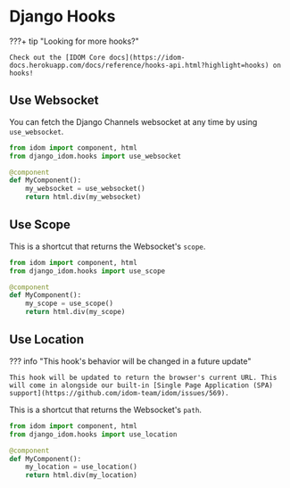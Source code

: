 # Django Hooks

???+ tip "Looking for more hooks?"

    Check out the [IDOM Core docs](https://idom-docs.herokuapp.com/docs/reference/hooks-api.html?highlight=hooks) on hooks!

## Use Websocket

You can fetch the Django Channels websocket at any time by using `use_websocket`.

```python title="components.py"
from idom import component, html
from django_idom.hooks import use_websocket

@component
def MyComponent():
    my_websocket = use_websocket()
    return html.div(my_websocket)
```



## Use Scope

This is a shortcut that returns the Websocket's `scope`.

```python title="components.py"
from idom import component, html
from django_idom.hooks import use_scope

@component
def MyComponent():
    my_scope = use_scope()
    return html.div(my_scope)
```


## Use Location

??? info "This hook's behavior will be changed in a future update"

    This hook will be updated to return the browser's current URL. This will come in alongside our built-in [Single Page Application (SPA) support](https://github.com/idom-team/idom/issues/569).

This is a shortcut that returns the Websocket's `path`.

```python title="components.py"
from idom import component, html
from django_idom.hooks import use_location

@component
def MyComponent():
    my_location = use_location()
    return html.div(my_location)
```
